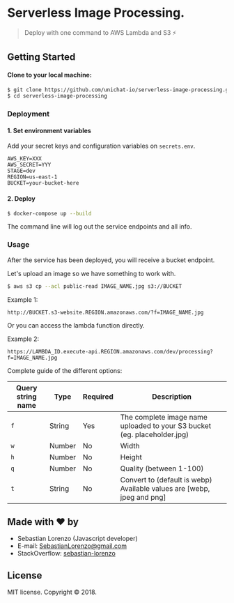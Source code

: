 # Serverless Image Processing.

> Deploy with one command to AWS Lambda and S3 ⚡️

## Getting Started

#### Clone to your local machine:

```bash
$ git clone https://github.com/unichat-io/serverless-image-processing.git
$ cd serverless-image-processing
```

### Deployment

#### 1. Set environment variables

Add your secret keys and configuration variables on `secrets.env`.
```env
AWS_KEY=XXX
AWS_SECRET=YYY
STAGE=dev
REGION=us-east-1
BUCKET=your-bucket-here
```

#### 2. Deploy

```bash
$ docker-compose up --build
```

The command line will log out the service endpoints and all info.

### Usage

After the service has been deployed, you will receive a bucket endpoint.

Let's upload an image so we have something to work with.
```bash
$ aws s3 cp --acl public-read IMAGE_NAME.jpg s3://BUCKET
```

Example 1:
```
http://BUCKET.s3-website.REGION.amazonaws.com/?f=IMAGE_NAME.jpg
```

Or you can access the lambda function directly.

Example 2:
```
https://LAMBDA_ID.execute-api.REGION.amazonaws.com/dev/processing?f=IMAGE_NAME.jpg
```

Complete guide of the different options:

| Query string name | Type   | Required | Description |
| ------------------ | ------ | -------- | ----------- |
| `f`                | String | Yes      | The complete image name uploaded to your S3 bucket (eg. placeholder.jpg)
| `w`                | Number | No       | Width
| `h`                | Number | No       | Height
| `q`                | Number | No       | Quality (between 1-100)
| `t`                | String | No       | Convert to (default is webp) Available values are [webp, jpeg and png]

## Made with ❤ by

- Sebastian Lorenzo (Javascript developer)
- E-mail: [SebastianLorenzo@gmail.com](mailto:SebastianLorenzo@gmail.com)
- StackOverflow: [sebastian-lorenzo](http://stackoverflow.com/users/1741027/sebastian-lorenzo?tab=profile)

## License

MIT license. Copyright © 2018.
